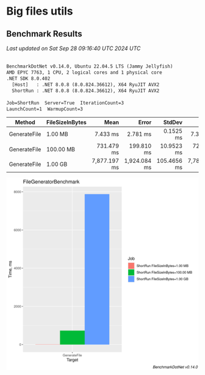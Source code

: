 # Big files utils

## Benchmark Results


<!-- BENCHMARK RESULTS START -->

*Last updated on Sat Sep 28 09:16:40 UTC 2024 UTC*

```

BenchmarkDotNet v0.14.0, Ubuntu 22.04.5 LTS (Jammy Jellyfish)
AMD EPYC 7763, 1 CPU, 2 logical cores and 1 physical core
.NET SDK 8.0.402
  [Host]   : .NET 8.0.8 (8.0.824.36612), X64 RyuJIT AVX2
  ShortRun : .NET 8.0.8 (8.0.824.36612), X64 RyuJIT AVX2

Job=ShortRun  Server=True  IterationCount=3  
LaunchCount=1  WarmupCount=3  

```
| Method       | FileSizeInBytes | Mean         | Error        | StdDev      | Min          | Max          | Q1           | Q3           | Median       | Gen0       | Gen1    | Gen2    | Allocated  |
|------------- |---------------- |-------------:|-------------:|------------:|-------------:|-------------:|-------------:|-------------:|-------------:|-----------:|--------:|--------:|-----------:|
| GenerateFile | 1.00 MB         |     7.433 ms |     2.781 ms |   0.1525 ms |     7.305 ms |     7.601 ms |     7.348 ms |     7.496 ms |     7.391 ms |    78.1250 | 62.5000 | 62.5000 |    6.16 MB |
| GenerateFile | 100.00 MB       |   731.479 ms |   199.810 ms |  10.9523 ms |   720.564 ms |   742.468 ms |   725.984 ms |   736.936 ms |   731.404 ms |  1000.0000 |       - |       - |  585.04 MB |
| GenerateFile | 1.00 GB         | 7,877.197 ms | 1,924.084 ms | 105.4656 ms | 7,786.038 ms | 7,992.709 ms | 7,819.441 ms | 7,922.777 ms | 7,852.845 ms | 19000.0000 |       - |       - | 5987.73 MB |

![Benchmark Barplot](docs/FileGeneratorBenchmark-barplot.png)

<!-- BENCHMARK RESULTS END -->
